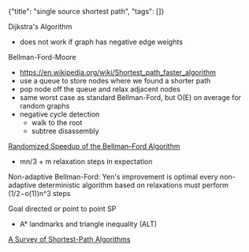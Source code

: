 {"title": "single source shortest path", "tags": []}

Dijkstra's Algorithm
* does not work if graph has negative edge weights

Bellman-Ford-Moore
* https://en.wikipedia.org/wiki/Shortest_path_faster_algorithm
* use a queue to store nodes where we found a shorter path
* pop node off the queue and relax adjacent nodes
* same worst case as standard Bellman-Ford, but O(E) on average for random graphs
* negative cycle detection
  * walk to the root
  * subtree disassembly

[Randomized Speedup of the Bellman–Ford Algorithm](https://arxiv.org/pdf/1111.5414.pdf)
* mn/3 + m relaxation steps in expectation

Non-adaptive Bellman-Ford: Yen's improvement is optimal
   every non-adaptive deterministic algorithm based on relaxations must perform
   (1/2−o(1))n^3 steps

Goal directed or point to point SP
* A* landmarks and triangle inequality (ALT)

[A Survey of Shortest-Path Algorithms](https://arxiv.org/abs/1705.02044)

